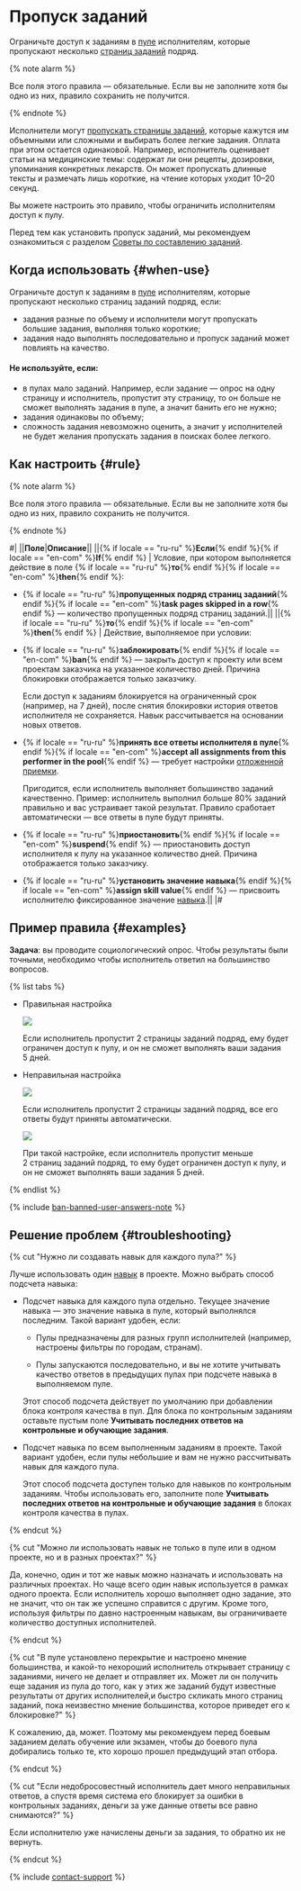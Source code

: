 # Пропуск заданий

Ограничьте доступ к заданиям в [пуле](../../glossary.md#pool) исполнителям, которые пропускают несколько [страниц заданий](../../glossary.md#task-page) подряд.

{% note alarm %}

Все поля этого правила — обязательные. Если вы не заполните хотя бы одно из них, правило сохранить не получится.

{% endnote %}

Исполнители могут [пропускать страницы заданий](pool_statistic-pool.md#skipped-tasks), которые кажутся им объемными или сложными и выбирать более легкие задания. Оплата при этом остается одинаковой. Например, исполнитель оценивает статьи на медицинские темы: содержат ли они рецепты, дозировки, упоминания конкретных лекарств. Он может пропускать длинные тексты и размечать лишь короткие, на чтение которых уходит 10–20 секунд.

Вы можете настроить это правило, чтобы ограничить исполнителям доступ к пулу.

Перед тем как установить пропуск заданий, мы рекомендуем ознакомиться с разделом [Советы по составлению заданий](faq.md).

## Когда использовать {#when-use}

Ограничьте доступ к заданиям в [пуле](../../glossary.md#pool) исполнителям, которые пропускают несколько страниц заданий подряд, если:
- задания разные по объему и исполнители могут пропускать большие задания, выполняя только короткие;
- задания надо выполнять последовательно и пропуск заданий может повлиять на качество.

#### Не используйте, если:

- в пулах мало заданий. Например, если задание — опрос на одну страницу и исполнитель, пропустит эту страницу, то он больше не сможет выполнять задания в пуле, а значит банить его не нужно;
- задания одинаковы по объему;
- сложность задания невозможно оценить, а значит у исполнителей не будет желания пропускать задания в поисках более легкого.

## Как настроить {#rule}

{% note alarm %}

Все поля этого правила — обязательные. Если вы не заполните хотя бы одно из них, правило сохранить не получится.

{% endnote %}

#|
||**Поле**|**Описание**||
||{% if locale == "ru-ru" %}**Если**{% endif %}{% if locale == "en-com" %}**If**{% endif %} | Условие, при котором выполняется действие в поле {% if locale == "ru-ru" %}**то**{% endif %}{% if locale == "en-com" %}**then**{% endif %}:

- {% if locale == "ru-ru" %}**пропущенных подряд страниц заданий**{% endif %}{% if locale == "en-com" %}**task pages skipped in a row**{% endif %} — количество пропущенных подряд страниц заданий.||
||{% if locale == "ru-ru" %}**то**{% endif %}{% if locale == "en-com" %}**then**{% endif %} | Действие, выполняемое при условии:

- {% if locale == "ru-ru" %}**заблокировать**{% endif %}{% if locale == "en-com" %}**ban**{% endif %} — закрыть доступ к проекту или всем проектам заказчика на указанное количество дней. Причина блокировки отображается только заказчику.

    Если доступ к заданиям блокируется на ограниченный срок (например, на 7 дней), после снятия блокировки история ответов исполнителя не сохраняется. Навык рассчитывается на основании новых ответов.

- {% if locale == "ru-ru" %}**принять все ответы исполнителя в пуле**{% endif %}{% if locale == "en-com" %}**accept all assignments from this performer in the pool**{% endif %} — требует настройки [отложенной приемки](offline-accept.md).

    Пригодится, если исполнитель выполняет большинство заданий качественно. Пример: исполнитель выполнил больше 80% заданий правильно и вас устраивает такой результат. Правило сработает автоматически — все ответы в пуле будут приняты.

- {% if locale == "ru-ru" %}**приостановить**{% endif %}{% if locale == "en-com" %}**suspend**{% endif %} — приостановить доступ исполнителя к пулу на указанное количество дней. Причина отображается только заказчику.

- {% if locale == "ru-ru" %}**установить значение навыка**{% endif %}{% if locale == "en-com" %}**assign skill value**{% endif %} — присвоить исполнителю фиксированное значение [навыка](nav.md).||
|#

## Пример правила {#examples}

**Задача**: вы проводите социологический опрос. Чтобы результаты были точными, необходимо чтобы исполнитель ответил на большинство вопросов.

{% list tabs %}

- Правильная настройка

  ![](../_images/control-rules/skipped-assignments/qcr-skipped_assignments_example1.png)

  Если исполнитель пропустит 2 страницы заданий подряд, ему будет ограничен доступ к пулу, и он не сможет выполнять ваши задания 5 дней.

- Неправильная настройка

  ![](../_images/control-rules/skipped-assignments/qcr-skipped_assignments_example3.png)

  Если исполнитель пропустит 2 страницы заданий подряд, все его ответы будут приняты автоматически.

  ![](../_images/control-rules/skipped-assignments/qcr-skipped_assignments_example4.png)

  При такой настройке, если исполнитель пропустит меньше 2 страниц заданий подряд, то ему будет ограничен доступ к пулу, и он не сможет выполнять ваши задания 5 дней.

{% endlist %}

{% include [ban-banned-user-answers-note](../_includes/concepts/ban/id-ban/banned-user-answers-note.md) %}

## Решение проблем {#troubleshooting}

{% cut "Нужно ли создавать навык для каждого пула?" %}

Лучше использовать один [навык](../../glossary.md#skill) в проекте. Можно выбрать способ подсчета навыка:

- Подсчет навыка для каждого пула отдельно. Текущее значение навыка — это значение навыка в пуле, который выполнялся последним. Такой вариант удобен, если:

    - Пулы предназначены для разных групп исполнителей (например, настроены фильтры по городам, странам).

    - Пулы запускаются последовательно, и вы не хотите учитывать качество ответов в предыдущих пулах при подсчете навыка в выполняемом пуле.

    Этот способ подсчета действует по умолчанию при добавлении блока контроля качества в пул. Для блока по контрольным заданиям оставьте пустым поле **Учитывать последних ответов на контрольные и обучающие задания**.

- Подсчет навыка по всем выполненным заданиям в проекте. Такой вариант удобен, если пулы небольшие и вам не нужно рассчитывать навык для каждого пула.

    Этот способ подсчета доступен только для навыков по контрольным заданиям. Чтобы использовать его, заполните поле **Учитывать последних ответов на контрольные и обучающие задания** в блоках контроля качества в пулах.

{% endcut %}

{% cut "Можно ли использовать навык не только в пуле или в одном проекте, но и в разных проектах?" %}

Да, конечно, один и тот же навык можно назначать и использовать на различных проектах. Но чаще всего один навык используется в рамках одного проекта. Если исполнитель хорошо выполняет одно задание, это не значит, что он так же успешно справится с другим. Кроме того, используя фильтры по давно настроенным навыкам, вы ограничиваете количество доступных исполнителей.

{% endcut %}

{% cut "В пуле установлено перекрытие и настроено мнение большинства, и какой-то нехороший исполнитель открывает страницу с заданиями, ничего не делает и отправляет их. Может ли он получить еще задания из пула до того, как у этих же заданий будут известные результаты от других исполнителей,и быстро скликать много страниц заданий, пока неизвестно мнение большинства, которое приведет его к блокировке?" %}

К сожалению, да, может. Поэтому мы рекомендуем перед боевым заданием делать обучение или экзамен, чтобы до боевого пула добирались только те, кто хорошо прошел предыдущий этап отбора.

{% endcut %}

{% cut "Если недобросовестный исполнитель дает много неправильных ответов, а спустя время система его блокирует за ошибки в контрольных заданиях, деньги за уже данные ответы все равно снимаются?" %}

Если исполнителю уже начислены деньги за задания, то обратно их не вернуть.

{% endcut %}

{% include [contact-support](../_includes/contact-support-help.md) %}